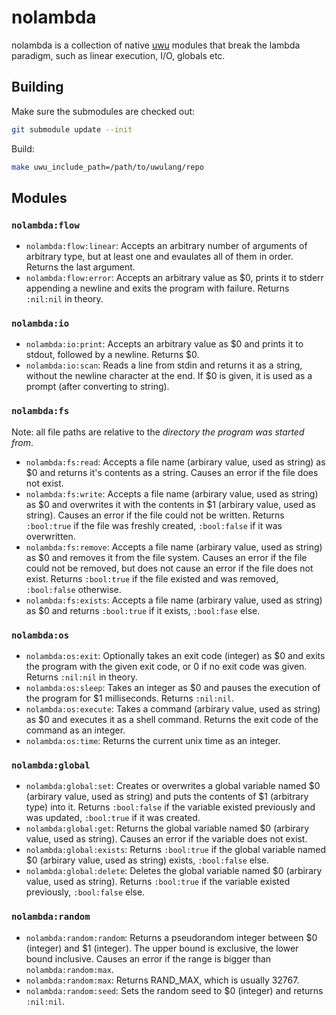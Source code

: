# nolambda
nolambda is a collection of native [uwu](https://github.com/EliasFleckenstein03/uwulang) modules that break the lambda paradigm, such as linear execution, I/O, globals etc.

## Building

Make sure the submodules are checked out:

```sh
git submodule update --init
```

Build:

```sh
make uwu_include_path=/path/to/uwulang/repo
```

## Modules

### `nolambda:flow`

- `nolambda:flow:linear`: Accepts an arbitrary number of arguments of arbitrary type, but at least one and evaulates all of them in order. Returns the last argument.
- `nolambda:flow:error`: Accepts an arbitrary value as $0, prints it to stderr appending a newline and exits the program with failure. Returns `:nil:nil` in theory.

### `nolambda:io`

- `nolambda:io:print`: Accepts an arbitrary value as $0 and prints it to stdout, followed by a newline. Returns $0.
- `nolambda:io:scan`: Reads a line from stdin and returns it as a string, without the newline character at the end. If $0 is given, it is used as a prompt (after converting to string).

### `nolambda:fs`

Note: all file paths are relative to the _directory the program was started from_.

- `nolambda:fs:read`: Accepts a file name (arbirary value, used as string) as $0 and returns it's contents as a string. Causes an error if the file does not exist.
- `nolambda:fs:write`: Accepts a file name (arbirary value, used as string) as $0 and overwrites it with the contents in $1 (arbirary value, used as string). Causes an error if the file could not be written. Returns `:bool:true` if the file was freshly created, `:bool:false` if it was overwritten.
- `nolambda:fs:remove`: Accepts a file name (arbirary value, used as string) as $0 and removes it from the file system. Causes an error if the file could not be removed, but does not cause an error if the file does not exist. Returns `:bool:true` if the file existed and was removed, `:bool:false` otherwise.
- `nolambda:fs:exists`: Accepts a file name (arbirary value, used as string) as $0 and returns `:bool:true` if it exists, `:bool:fase` else.

### `nolambda:os`

- `nolambda:os:exit`: Optionally takes an exit code (integer) as $0 and exits the program with the given exit code, or 0 if no exit code was given. Returns `:nil:nil` in theory.
- `nolambda:os:sleep`: Takes an integer as $0 and pauses the execution of the program for $1 milliseconds. Returns `:nil:nil`.
- `nolambda:os:execute`: Takes a command (arbirary value, used as string) as $0 and executes it as a shell command. Returns the exit code of the command as an integer.
- `nolambda:os:time`: Returns the current unix time as an integer.

### `nolambda:global`

- `nolambda:global:set`: Creates or overwrites a global variable named $0 (arbirary value, used as string) and puts the contents of $1 (arbitrary type) into it. Returns `:bool:false` if the variable existed previously and was updated, `:bool:true` if it was created.
- `nolambda:global:get`: Returns the global variable named $0 (arbirary value, used as string). Causes an error if the variable does not exist.
- `nolambda:global:exists`: Returns `:bool:true` if the global variable named $0 (arbirary value, used as string) exists, `:bool:false` else.
- `nolambda:global:delete`: Deletes the global variable named $0 (arbirary value, used as string). Returns `:bool:true` if the variable existed previously, `:bool:false` else.

### `nolambda:random`

- `nolambda:random:random`: Returns a pseudorandom integer between $0 (integer) and $1 (integer). The upper bound is exclusive, the lower bound inclusive. Causes an error if the range is bigger than `nolambda:random:max`.
- `nolambda:random:max`: Returns RAND_MAX, which is usually 32767.
- `nolambda:random:seed`: Sets the random seed to $0 (integer) and returns `:nil:nil`.

